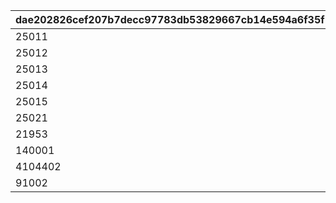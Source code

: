 |dae202826cef207b7decc97783db53829667cb14e594a6f35f1922e98d960558|51268cbe50b05110a13d68b57eaba49378253da77ec265af40daf554920ceb81|49d88e7ed6526797925b89e5bd707395b1ad352e93c9622ec0f84a2963f885a5|88f120e48bfa5d500104a3c2ac7f4b1b0029c4695c1a4b5803435adf4676fd64|
| --- | --- | --- | --- |
|25011|9000|1|2|
|25012|9000|2|2|
|25013|9000|3|2|
|25014|9000|4|2|
|25015|9000|5|2|
|25021|7000|6|2|
|21953|2|7|2|
|140001|100|8|4|
|4104402|1|9|18|
|91002|1000|10|8|
